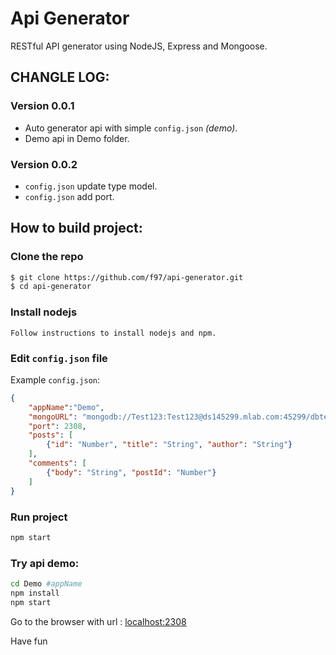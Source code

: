 # Api Generator
RESTful API generator using NodeJS, Express and Mongoose.

## CHANGLE LOG: 

### Version 0.0.1

 - Auto generator api with simple `config.json` *(demo)*.
 - Demo api in Demo folder.

### Version 0.0.2

 - `config.json` update type model.
 - `config.json` add port.

## How to build project:

### Clone the repo

```bash
$ git clone https://github.com/f97/api-generator.git
$ cd api-generator
```

### Install nodejs
```
Follow instructions to install nodejs and npm.
```
### Edit `config.json` file

Example `config.json`: 

```json
{
    "appName":"Demo",
    "mongoURL": "mongodb://Test123:Test123@ds145299.mlab.com:45299/dbtest123",
    "port": 2308,
    "posts": [
        {"id": "Number", "title": "String", "author": "String"}
    ],
    "comments": [ 
        {"body": "String", "postId": "Number"}
    ]
}
```

### Run project

```bash
npm start
```

### Try api demo:

```bash
cd Demo #appName
npm install
npm start
```

Go to the browser with url : [localhost:2308](http://localhost:2308)

Have fun